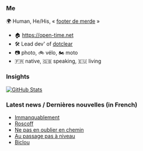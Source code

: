 ### Me

🌍 Human, He/His, « [footer de merde](https://open-time.net/post/2013/07/17/La-veritable-histoire-du-Footer-de-merde-) » 
* 🏠 https://open-time.net 
* 🛠️ Lead dev' of [dotclear](https://git.dotclear.org/dev/dotclear)
* 📷 photo, 🚲 vélo, 🏍️ moto 
* 🇫🇷 native, 🇬🇧 speaking, 🇪🇺 living

### Insights

[![GitHub Stats](https://github-readme-stats-sigma-five.vercel.app/api?username=franck-paul)](https://github.com/franck-paul)

### Latest news / Dernières nouvelles (in French)

<!-- BLOG-POST-LIST:START -->
- [Immanquablement](https://open-time.net/post/2025/03/05/Immanquablement)
- [Roscoff](https://open-time.net/post/2025/03/04/Roscoff)
- [Ne pas en oublier en chemin](https://open-time.net/post/2025/03/03/Ne-pas-en-oublier-en-chemin)
- [Au passage pas à niveau](https://open-time.net/post/2025/03/02/Au-passage-pas-a-niveau)
- [Biclou](https://open-time.net/post/2025/03/01/Biclou)
<!-- BLOG-POST-LIST:END -->
